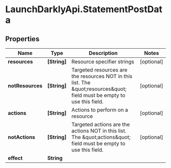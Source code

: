 # LaunchDarklyApi.StatementPostData

## Properties

Name | Type | Description | Notes
------------ | ------------- | ------------- | -------------
**resources** | **[String]** | Resource specifier strings | [optional] 
**notResources** | **[String]** | Targeted resources are the resources NOT in this list. The \&quot;resources\&quot; field must be empty to use this field. | [optional] 
**actions** | **[String]** | Actions to perform on a resource | [optional] 
**notActions** | **[String]** | Targeted actions are the actions NOT in this list. The \&quot;actions\&quot; field must be empty to use this field. | [optional] 
**effect** | **String** |  | 


